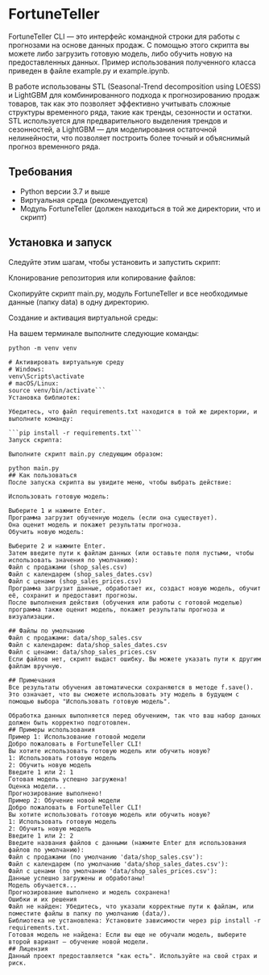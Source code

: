 # FortuneTeller
FortuneTeller CLI — это интерфейс командной строки для работы с прогнозами на основе данных продаж. С помощью этого скрипта вы можете либо загрузить готовую модель, либо обучить новую на предоставленных данных.
Пример использования полученного класса приведен в файле example.py и example.ipynb.
  
В работе использованы STL (Seasonal-Trend decomposition using LOESS) и LightGBM для комбинированного подхода к прогнозированию продаж товаров, так как это позволяет эффективно учитывать сложные структуры временного ряда, такие как тренды, сезонности и остатки. STL используется для предварительного выделения трендов и сезонностей, а LightGBM — для моделирования остаточной нелинейности, что позволяет построить более точный и объяснимый прогноз временного ряда.
  
## Требования  
- Python версии 3.7 и выше  
- Виртуальная среда (рекомендуется)  
- Модуль FortuneTeller (должен находиться в той же директории, что и скрипт)  
## Установка и запуск
Следуйте этим шагам, чтобы установить и запустить скрипт:  
  
Клонирование репозитория или копирование файлов:
  
Скопируйте скрипт main.py, модуль FortuneTeller и все необходимые данные (папку data) в одну директорию.
  
Создание и активация виртуальной среды:
  
На вашем терминале выполните следующие команды:
  
```# Создать виртуальную среду
python -m venv venv
  
# Активировать виртуальную среду
# Windows:
venv\Scripts\activate
# macOS/Linux:
source venv/bin/activate```
Установка библиотек:

Убедитесь, что файл requirements.txt находится в той же директории, и выполните команду:

```pip install -r requirements.txt```
Запуск скрипта:
  
Выполните скрипт main.py следующим образом:
  
python main.py
## Как пользоваться
После запуска скрипта вы увидите меню, чтобы выбрать действие:
  
Использовать готовую модель:
  
Выберите 1 и нажмите Enter.  
Программа загрузит обученную модель (если она существует).  
Она оценит модель и покажет результаты прогноза.  
Обучить новую модель:  
  
Выберите 2 и нажмите Enter.  
Затем введите пути к файлам данных (или оставьте поля пустыми, чтобы использовать значения по умолчанию):  
Файл с продажами (shop_sales.csv)  
Файл с календарем (shop_sales_dates.csv)  
Файл с ценами (shop_sales_prices.csv)  
Программа загрузит данные, обработает их, создаст новую модель, обучит её, сохранит и предоставит прогнозы.  
После выполнения действия (обучения или работы с готовой моделью) программа также оценит модель, покажет результаты прогноза и визуализации.  

## Файлы по умолчанию
Файл с продажами: data/shop_sales.csv  
Файл с календарем: data/shop_sales_dates.csv  
Файл с ценами: data/shop_sales_prices.csv  
Если файлов нет, скрипт выдаст ошибку. Вы можете указать пути к другим файлам вручную.  
  
## Примечания
Все результаты обучения автоматически сохраняются в методе f.save(). Это означает, что вы сможете использовать эту модель в будущем с помощью выбора "Использовать готовую модель".
  
Обработка данных выполняется перед обучением, так что ваш набор данных должен быть корректно подготовлен.
## Примеры использования
Пример 1: Использование готовой модели  
Добро пожаловать в FortuneTeller CLI!  
Вы хотите использовать готовую модель или обучить новую?  
1: Использовать готовую модель  
2: Обучить новую модель  
Введите 1 или 2: 1  
Готовая модель успешно загружена!  
Оценка модели...  
Прогнозирование выполнено!  
Пример 2: Обучение новой модели  
Добро пожаловать в FortuneTeller CLI!  
Вы хотите использовать готовую модель или обучить новую?  
1: Использовать готовую модель  
2: Обучить новую модель  
Введите 1 или 2: 2  
Введите названия файлов с данными (нажмите Enter для использования файлов по умолчанию):  
Файл с продажами (по умолчанию 'data/shop_sales.csv'):  
Файл с календарем (по умолчанию 'data/shop_sales_dates.csv'):  
Файл с ценами (по умолчанию 'data/shop_sales_prices.csv'):  
Данные успешно загружены и обработаны!  
Модель обучается...  
Прогнозирование выполнено и модель сохранена!  
Ошибки и их решения  
Файл не найден: Убедитесь, что указали корректные пути к файлам, или поместите файлы в папку по умолчанию (data/).  
Библиотека не установлена: Установите зависимости через pip install -r requirements.txt.  
Готовая модель не найдена: Если вы еще не обучали модель, выберите второй вариант — обучение новой модели.  
## Лицензия
Данный проект предоставляется "как есть". Используйте на свой страх и риск.
